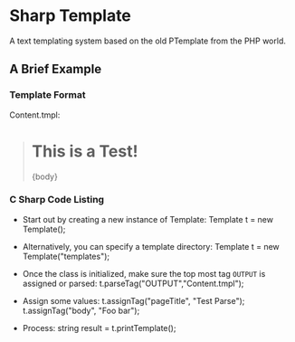 # Sharp Template
 A text templating system based on the old PTemplate from the PHP world.

## A Brief Example

### Template Format

 Content.tmpl:
>	<html>
>		<head>
>			<title>{pageTitle}</title>
>		</head>
>		<body>
>			<h1>This is a Test!</h1>
>			<p>{body}</p>
>		</body>
>	</html>


### C Sharp Code Listing
* Start out by creating a new instance of Template:
	Template t = new Template();

* Alternatively, you can specify a template directory: 
	Template t = new Template("templates");

* Once the class is initialized, make sure the top most tag `OUTPUT` is assigned or parsed:
	t.parseTag("OUTPUT","Content.tmpl");	

* Assign some values:
	t.assignTag("pageTitle", "Test Parse");
	t.assignTag("body", "Foo bar");

* Process:
	string result = t.printTemplate();

